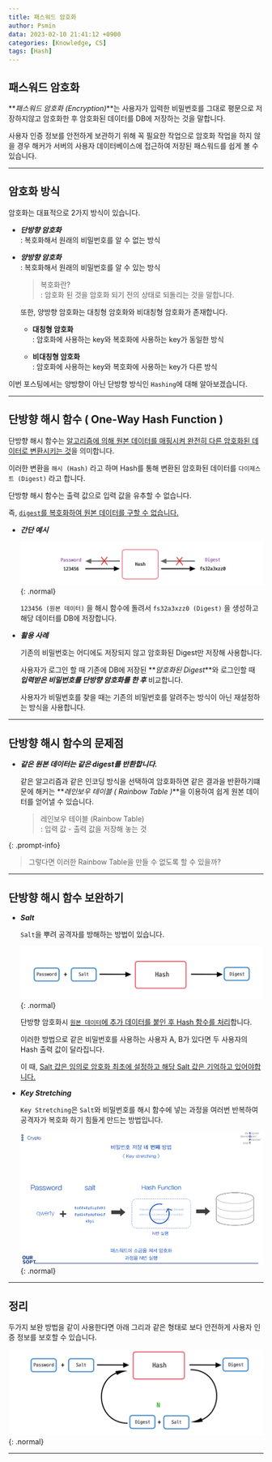 ```yaml
---
title: 패스워드 암호화
author: Psmin
data: 2023-02-10 21:41:12 +0900
categories: [Knowledge, CS]
tags: [Hash]
---
```


## 패스워드 암호화

**_패스워드 암호화 (Encryption)_**는 사용자가 입력한 비밀번호를 그대로 평문으로 저장하지않고 암호화한 후 암호화된 데이터를 DB에 저장하는 것을 말합니다.

사용자 인증 정보를 안전하게 보관하기 위해 꼭 필요한 작업으로 암호화 작업을 하지 않을 경우 해커가 서버의 사용자 데이터베이스에 접근하여 저장된 패스워드를 쉽게 볼 수 있습니다.

---

## 암호화 방식

암호화는 대표적으로 2가지 방식이 있습니다.

- **_단방향 암호화_**  
  : 복호화해서 원래의 비밀번호를 알 수 없는 방식

- **_양방향 암호화_**  
  : 복호화해서 원래의 비밀번호를 알 수 있는 방식

  > 복호화란?  
  > : 암호화 된 것을 암호화 되기 전의 상태로 되돌리는 것을 말합니다.

  또한, 양방향 암호화는 대칭형 암호화와 비대칭형 암호화가 존재합니다.

  - **대칭형 암호화**  
    : 암호화에 사용하는 key와 복호화에 사용하는 key가 동일한 방식

  - **비대칭형 암호화**  
    : 암호화에 사용하는 key와 복호화에 사용하는 key가 다른 방식

이번 포스팅에서는 양방향이 아닌 단방향 방식인 `Hashing`에 대해 알아보겠습니다.

---

## 단방향 해시 함수 ( One-Way Hash Function )

단방향 해시 함수는 <u>알고리즘에 의해 원본 데이터를 매핑시켜 완전히 다른 암호화된 데이터로 변환시키는 것</u>을 의미합니다.

이러한 변환을 `해시 (Hash)` 라고 하며 Hash를 통해 변환된 암호화된 데이터를 `다이제스트 (Digest)` 라고 합니다.

단방향 해시 함수는 출력 값으로 입력 값을 유추할 수 없습니다.

즉, <u>`digest`를 복호화하여 원본 데이터를 구할 수 없습니다.</u>

- **_간단 예시_**

  ![hash](/assets/img/hash.png){: .normal}

  `123456 (원본 데이터)` 을 해시 함수에 돌려서 `fs32a3xzz0 (Digest)` 을 생성하고 해당 데이터를 DB에 저장합니다.

- **_활용 사례_**

  기존의 비밀번호는 어디에도 저장되지 않고 암호화된 Digest만 저장해 사용합니다.

  사용자가 로그인 할 때 기존에 DB에 저장된 **_암호화된 Digest_**와 로그인할 때 **_입력받은 비밀번호를 단방향 암호화를 한 후_** 비교합니다.

  사용자가 비밀번호를 찾을 때는 기존의 비밀번호를 알려주는 방식이 아닌 재설정하는 방식을 사용합니다.

---

## 단방향 해시 함수의 문제점

- **_같은 원본 데이터는 같은 digest를 반환합니다._**

  같은 알고리즘과 같은 인코딩 방식을 선택하여 암호화하면 같은 결과을 반환하기떄문에 해커는 **_레인보우 테이블 ( Rainbow Table )_**을 이용하여 쉽게 원본 데이터를 얻어낼 수 있습니다.

  > 레인보우 테이블 (Rainbow Table)  
  > : 입력 값 - 출력 값을 저장해 놓는 것

{: .prompt-info}

> 그렇다면 이러한 Rainbow Table을 만들 수 없도록 할 수 있을까?

---

## 단방향 해시 함수 보완하기

- **_Salt_**

  `Salt`을 뿌려 공격자를 방해하는 방법이 있습니다.

  ![hash-salt](/assets/img/hash-salt.png){: .normal}

  단방향 암호화시 <u>`원본 데이터`에 추가 데이터를 붙인 후 Hash 함수를 처리</u>합니다.

  이러한 방법으로 같은 비밀번호를 사용하는 사용자 A, B가 있다면 두 사용자의 Hash 출력 값이 달라집니다.

  이 때, <u>Salt 값은 임의로 암호화 최초에 설정하고 해당 Salt 값은 기억하고 있어야합니다.</u>

- **_Key Stretching_**

  `Key Stretching`은 `Salt`와 비밀번호를 해시 함수에 넣는 과정을 여러번 반복하여 공격자가 복호화 하기 힘들게 만드는 방법입니다.

  ![key-stretching](/assets/img/key-stretching.png){: .normal}

---

## 정리

두가지 보완 방법을 같이 사용한다면 아래 그리과 같은 형태로 보다 안전하게 사용자 인증 정보를 보호할 수 있습니다.

![salt-key](/assets/img/salt-key.png){: .normal}

---
